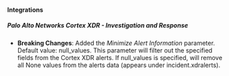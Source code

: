 #### Integrations

##### Palo Alto Networks Cortex XDR - Investigation and Response

- **Breaking Changes**: Added the *Minimize Alert Information* parameter. Default value: null_values. This parameter will filter out the specified fields from the Cortex XDR alerts. If null_values is specified, will remove all None values from the alerts data (appears under incident.xdralerts).
